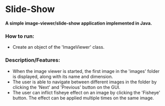 # Slide-Show
**A simple image-viewer/slide-show application implemented in Java.**

### How to run:
- Create an object of the 'ImageViewer' class.

### Description/Features:
* When the image viewer is started, the first image in the 'images' folder is displayed, along with its name and dimension.
* The user is able to navigate between different images in the folder by clicking the 'Next' and 'Previous' button on the GUI.
* The user can inflict fisheye effect on an image by clicking the 'Fisheye' button. The effect can be applied multiple times on the same image.
